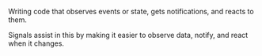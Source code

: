 Writing code that observes events or state, gets notifications, and reacts to them.  

Signals assist in this by making it easier to observe data, notify, and react when it changes.  